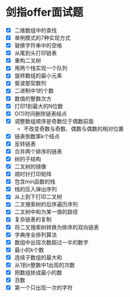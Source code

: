 # 剑指offer面试题
- [x] 二维数组中的查找
- [x] 单例模式的7种实现方式
- [x] 替换字符串中的空格
- [x] 从尾到头打印链表
- [x] 重构二叉树
- [x] 用两个栈实现一个队列
- [x] 旋转数组的最小元素
- [x] 斐波那契数列
- [x] 二进制中1的个数
- [x] 数值的整数次方
- [x] 打印1到最大的N位数
- [x] O(1)时间删除链表结点
- [x] 调整数组顺序是奇数位于偶数前面
    - 不改变奇数与奇数、偶数与偶数的相对位置
- [x] 链表倒数第k个结点
- [x] 反转链表
- [x] 合并两个排序的链表
- [x] 树的子结构
- [x] 二叉树的镜像
- [x] 顺时针打印矩阵
- [x] 包含min函数的栈
- [x] 栈的压入弹出序列
- [x] 从上到下打印二叉树
- [x] 二叉搜索树的后序遍历序列
- [x] 二叉树中和为某一值的路径
- [x] 复杂链表的复制
- [x] 将二叉搜索树转换为排序的双向链表
- [x] 字典序全排列算法
- [x] 数组中出现次数超过一半的数字
- [x] 最小的k个数
- [x] 连续子数组的最大和
- [x] 从1到n整数中1出现的次数
- [x] 把数组排成最小的数
- [x] 丑数
- [x] 第一个只出现一次的字符